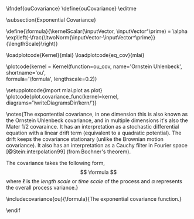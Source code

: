 \ifndef{ouCovariance}
\define{ouCovariance}
\editme

\subsection{Exponential Covariance}

\define{\formula}{\kernelScalar(\inputVector, \inputVector^\prime) = \alpha \exp\left(-\frac{\ltwoNorm{\inputVector-\inputVector^\prime}}{\lengthScale}\right)}

\loadplotcode{Kernel}{mlai}
\loadplotcode{eq_cov}{mlai}

\plotcode{kernel = Kernel(function=ou_cov,
                     name='Ornstein Uhlenbeck',
                     shortname='ou',					 
                     formula='\formula',
					 lengthscale=0.2)}

\setupplotcode{import mlai.plot as plot}
\plotcode{plot.covariance_func(kernel=kernel, diagrams='\writeDiagramsDir/kern/')}

\notes{The expontential covariance, in one dimension this is also known as the Ornstein Uhlenbeck covariance, and in multiple dimensions it's also the Mater 1/2 covaraince. It has an interpretation as a stochastic differential equation with a linear drift term (equivalent to a quadratic potential). The drift keeps the covariance stationary (unlike the Brownian motion covariance). It also has an interpretation as a Cauchy filter in Fourier space [@Stein:interpolation99] (from Bochner's theorem). 

The covariance takes the following form,
$$
\formula
$$
where $\ell$ is the *length scale* or *time scale* of the process and $\alpha$ represents the overall process variance.}

\includecovariance{ou}{\formula}{The exponential covariance function.}


\endif
